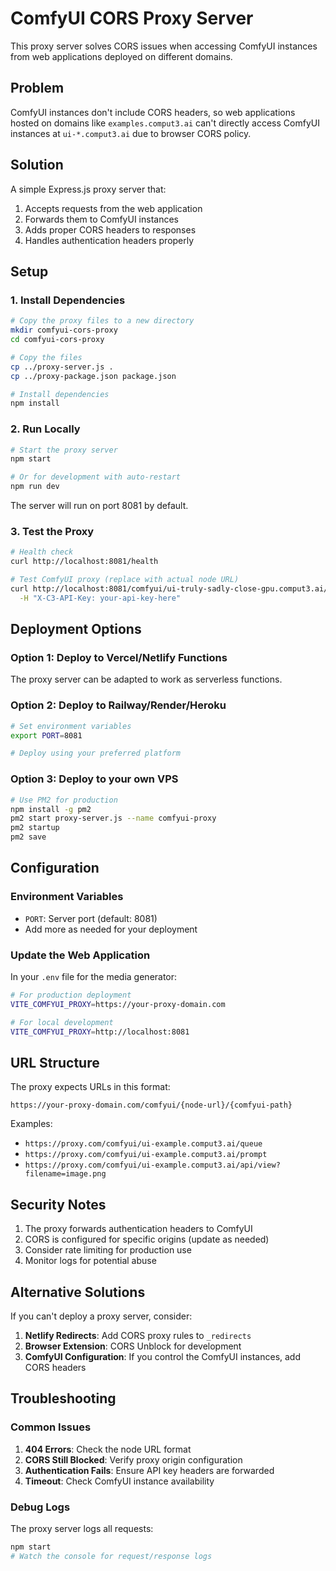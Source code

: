 # ComfyUI CORS Proxy Server

This proxy server solves CORS issues when accessing ComfyUI instances from web applications deployed on different domains.

## Problem

ComfyUI instances don't include CORS headers, so web applications hosted on domains like `examples.comput3.ai` can't directly access ComfyUI instances at `ui-*.comput3.ai` due to browser CORS policy.

## Solution

A simple Express.js proxy server that:
1. Accepts requests from the web application
2. Forwards them to ComfyUI instances 
3. Adds proper CORS headers to responses
4. Handles authentication headers properly

## Setup

### 1. Install Dependencies

```bash
# Copy the proxy files to a new directory
mkdir comfyui-cors-proxy
cd comfyui-cors-proxy

# Copy the files
cp ../proxy-server.js .
cp ../proxy-package.json package.json

# Install dependencies
npm install
```

### 2. Run Locally

```bash
# Start the proxy server
npm start

# Or for development with auto-restart
npm run dev
```

The server will run on port 8081 by default.

### 3. Test the Proxy

```bash
# Health check
curl http://localhost:8081/health

# Test ComfyUI proxy (replace with actual node URL)
curl http://localhost:8081/comfyui/ui-truly-sadly-close-gpu.comput3.ai/queue \
  -H "X-C3-API-Key: your-api-key-here"
```

## Deployment Options

### Option 1: Deploy to Vercel/Netlify Functions

The proxy server can be adapted to work as serverless functions.

### Option 2: Deploy to Railway/Render/Heroku

```bash
# Set environment variables
export PORT=8081

# Deploy using your preferred platform
```

### Option 3: Deploy to your own VPS

```bash
# Use PM2 for production
npm install -g pm2
pm2 start proxy-server.js --name comfyui-proxy
pm2 startup
pm2 save
```

## Configuration

### Environment Variables

- `PORT`: Server port (default: 8081)
- Add more as needed for your deployment

### Update the Web Application

In your `.env` file for the media generator:

```bash
# For production deployment
VITE_COMFYUI_PROXY=https://your-proxy-domain.com

# For local development
VITE_COMFYUI_PROXY=http://localhost:8081
```

## URL Structure

The proxy expects URLs in this format:
```
https://your-proxy-domain.com/comfyui/{node-url}/{comfyui-path}
```

Examples:
- `https://proxy.com/comfyui/ui-example.comput3.ai/queue`
- `https://proxy.com/comfyui/ui-example.comput3.ai/prompt`
- `https://proxy.com/comfyui/ui-example.comput3.ai/api/view?filename=image.png`

## Security Notes

1. The proxy forwards authentication headers to ComfyUI
2. CORS is configured for specific origins (update as needed)
3. Consider rate limiting for production use
4. Monitor logs for potential abuse

## Alternative Solutions

If you can't deploy a proxy server, consider:

1. **Netlify Redirects**: Add CORS proxy rules to `_redirects`
2. **Browser Extension**: CORS Unblock for development
3. **ComfyUI Configuration**: If you control the ComfyUI instances, add CORS headers

## Troubleshooting

### Common Issues

1. **404 Errors**: Check the node URL format
2. **CORS Still Blocked**: Verify proxy origin configuration
3. **Authentication Fails**: Ensure API key headers are forwarded
4. **Timeout**: Check ComfyUI instance availability

### Debug Logs

The proxy server logs all requests:
```bash
npm start
# Watch the console for request/response logs
``` 